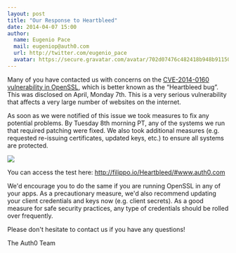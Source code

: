 ```yaml
---
layout: post
title: "Our Response to Heartbleed"
date: 2014-04-07 15:00
author: 
  name: Eugenio Pace
  mail: eugeniop@auth0.com
  url: http://twitter.com/eugenio_pace
  avatar: https://secure.gravatar.com/avatar/702d07476c482418b948b911504137a5?s=60
---
```


Many of you have contacted us with concerns on the [CVE-2014-0160 vulnerability in OpenSSL](https://www.openssl.org/news/secadv_20140407.txt), which is better known as the “Heartbleed bug”. This was disclosed on April, Monday 7th. This is a very serious vulnerability that affects a very large number of websites on the internet.

<!-- more -->

As soon as we were notified of this issue we took measures to fix any potential problems. By Tuesday 8th morning PT, any of the systems we run that required patching were fixed. We also took additional measures (e.g. requested re-issuing certificates, updated keys, etc.) to ensure all systems are protected.

![](http://puu.sh/81qsu.png)

You can access the test here: http://filippo.io/Heartbleed/#www.auth0.com

We'd encourage you to do the same if you are running OpenSSL in any of your apps. As a precautionary measure, we'd also recommend updating your client credentials and keys now (e.g. client secrets). As a good measure for safe security practices, any type of credentials should be rolled over frequently.

Please don't hesitate to contact us if you have any questions!

The Auth0 Team